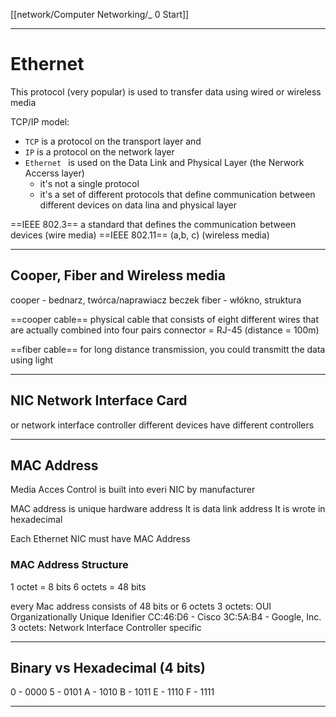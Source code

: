 [[network/Computer Networking/_ 0 Start]]


---
# Ethernet
This protocol (very popular) is used to transfer data using wired  or wireless media

TCP/IP model:
- `TCP` is a protocol on the transport layer and
- `IP` is a protocol on the network layer
- `Ethernet ` is used on the Data Link and Physical Layer (the Nerwork Accerss layer)
	- it's not a single protocol
	- it's a set of different protocols that define communication between different devices on data lina and physical layer

==IEEE 802.3== a standard that defines the communication between devices (wire media)
==IEEE 802.11== (a,b, c) (wireless media)


---
## Cooper, Fiber and Wireless media
cooper - bednarz, twórca/naprawiacz beczek
fiber - włókno, struktura

==cooper cable==  physical cable that consists of eight different wires that are actually combined into four pairs   connector = RJ-45 (distance = 100m)

==fiber cable== for long distance transmission, you could transmitt the data using light 
 


----
## NIC Network Interface Card
or network interface controller
different devices have different controllers

---
## MAC Address 
Media Acces Control is built into everi NIC by manufacturer

MAC address is unique hardware address
It is data link address
It is wrote in hexadecimal

Each Ethernet NIC must have MAC Address

### MAC Address Structure
1 octet = 8 bits
6 octets = 48 bits

every Mac address consists of 48 bits or 6 octets
3 octets: OUI Organizationally Unique Idenifier
	CC:46:D6 - Cisco
	3C:5A:B4 - Google, Inc.
3 octets: Network Interface Controller specific


---
## Binary vs Hexadecimal (4 bits)

0 - 0000
5 - 0101
A - 1010
B - 1011
E - 1110
F - 1111

---





